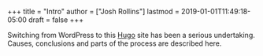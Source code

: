 +++
title = "Intro"
author = ["Josh Rollins"]
lastmod = 2019-01-01T11:49:18-05:00
draft = false
+++

Switching from WordPress to this [Hugo](https://gohugo.io/) site has been a serious undertaking. Causes, conclusions and parts of the process are described here.